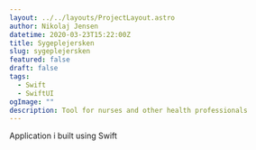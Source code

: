 ```yaml
---
layout: ../../layouts/ProjectLayout.astro
author: Nikolaj Jensen
datetime: 2020-03-23T15:22:00Z
title: Sygeplejersken
slug: sygeplejersken
featured: false
draft: false
tags:
  - Swift
  - SwiftUI
ogImage: ""
description: Tool for nurses and other health professionals
---
```


Application i built using Swift
